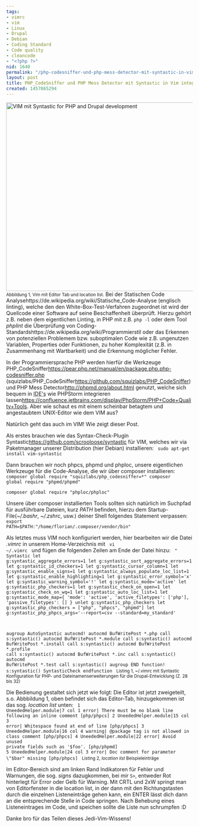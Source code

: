 ```yaml
---
tags:
- vimrc
- vim
- Linux
- Drupal
- Debian
- Coding Standard
- Code quality
- cleancode
- "<?php ?>"
nid: 1640
permalink: "/php-codesniffer-und-php-mess-detector-mit-syntastic-in-vim-integrieren"
layout: post
title: PHP_CodeSniffer und PHP Mess Detector mit Syntastic in Vim integrieren
created: 1457865294
---
```

<a href="/sites/netzaffe.de/files/bad-code-php-vim-syntastic.png" rel="lightshow" class="lightbox-processed" title="Abbildung 1, Vim mit Editor Tab und location list.">
<img src="/sites/netzaffe.de/files/bad-code-php-vim-syntastic.png" width=510px" alt="VIM mit Syntastic for PHP  and Drupal development"/>
</a>
<small>Abbildung 1, Vim mit Editor Tab und location list.</small>
Bei der Statischen Code Analyse<fn>https://de.wikipedia.org/wiki/Statische_Code-Analyse</fn> (englisch linting), welche den den White-Box-Test-Verfahren zugeordnet ist wird der Quellcode einer Software auf seine Beschaffenheit überprüft. 
Hierzu gehört z.B. neben dem eigentlichen Linting, in PHP  mit z.B. <code>php -l</code> oder dem Tool <em>phplint</em> die Überprüfung von Coding-Standards<fn>https://de.wikipedia.org/wiki/Programmierstil</fn> oder das Erkennen von potenziellen Problemem bzw. suboptimalen Code wie z.B. ungenutzen Variablen, Properties oder Funktionen, zu hoher Komplexität (z.B. in Zusammenhang mit Wartbarkeit) und die Erkennung möglicher Fehler.  

In der Programmiersprache PHP werden hierfür die Werkzeuge PHP_CodeSniffer<fn>https://pear.php.net/manual/en/package.php.php-codesniffer.php</fn> (squizlabs/PHP_CodeSniffer<fn>https://github.com/squizlabs/PHP_CodeSniffer</fn>) und PHP Mess Detector<fn>http://phpmd.org/about.html</fn> genutzt, welche sich bequem in <acronym title="Integrated Development Envirment">IDE's</acronym> wie PHPStorm integrieren lassen<fn>https://confluence.jetbrains.com/display/PhpStorm/PHP+Code+Quality+Tools</fn>. Aber wie schaut es mit einem scheinbar betagtem und angestaubtem UNIX-Editor wie dem VIM aus?

Natürlich geht das auch im VIM! Wie zeigt dieser Post.<!--break--> 

Als erstes brauchen wie das Syntax-Check-Plugin Syntastic<fn>https://github.com/scrooloose/syntastic</fn> für VIM, welches wir via Paketmanager unserer Distribution (hier Debian) installieren:
<code>
sudo apt-get install vim-syntastic
</code>

Dann brauchen wir noch phpcs, phpmd und phploc, unsere eigentlichen Werkzeuge für die Code-Analyse, die wir über composer installieren:
<code>
composer global require "squizlabs/php_codesniffer=*"
composer global require "phpmd/phpmd"  
composer global require "phploc/phploc" 
</code>

Unsere über composer installierten Tools sollten sich natürlich im Suchpfad für ausführbare Dateien, kurz <em>PATH</em> befinden, hierzu dem Startup-File(<em>~/.bashr</em>, <em>~/.zshrc</em>, usw.) deiner Shell folgendes Statement verpassen:
<code>
export PATH=$PATH:"/home/florian/.composer/vendor/bin"
</code>

Als letztes muss VIM noch konfiguriert werden, hier bearbeiten wir die Datei <em>.vimrc</em> in unserem Home-Verzeichnis mit 
<code>
vi ~/.vimrc
</code>
und fügen die folgenden Zeilen am Ende der Datei hinzu:
<code linenumbers="normal">
" Syntastic
let g:syntastic_aggregate_errors=1
let g:syntastic_sort_aggregate_errors=1
let g:syntastic_id_checkers=1
let g:syntastic_cursor_column=1
let g:syntastic_enable_signs=1
let g:syntastic_always_populate_loc_list=1
let g:syntastic_enable_highlighting=1
let g:syntastic_error_symbol='x'
let g:syntastic_warning_symbol='!'
let g:syntastic_mode='active'
let g:syntastic_php_checkers=1
let g:syntastic_check_on_open=1
let g:syntastic_check_on_wq=1
let g:syntastic_auto_loc_list=1
let g:syntastic_mode_map={
\'mode': 'active',
\'active_filetypes': ['php'],
\'passive_filetypes': []
\}
unlet g:syntastic_php_checkers
let g:syntastic_php_checkers = ["php", "phpcs", "phpmd"]
let g:syntastic_php_phpcs_args='--report=csv --standard=my_standard'

augroup AutoSyntastic
  autocmd!
  autocmd BufWritePost *.php call s:syntastic()
  autocmd BufWritePost *.module call s:syntastic()
  autocmd BufWritePost *.install call s:syntastic()
  autocmd BufWritePost *.profile call s:syntastic()
  autocmd BufWritePost *.inc call s:syntastic()
  autocmd BufWritePost *.test call s:syntastic()
augroup END 
function! s:syntastic()
  SyntasticCheck
endfunction
</code>
<small>Listing 1, ~/.vimrc mit Syntastic Konfiguration für PHP- und Dateinamenserweiterungen für die Drupal-Entwicklung (Z. 28 bis 32)</small>

Die Bedienung gestaltet sich jetzt wie folgt:
Die Editor ist jetzt zweigeteilt, s.o. Abbbildung 1, oben befindet sich das Editor-Tab, hinzugekommen ist das sog.  <em>location list</em> unten:
<code>
  1 UneededHelper.module|7 col 1 error| There must be no blank line following an inline comment [php/phpcs]
  2 UneededHelper.module|15 col 3 error| Whitespace found at end of line [php/phpcs]
  3 UneededHelper.module|16 col 4 warning| @package tag is not allowed in class comment [php/phpcs]
  4 UneededHelper.module|22 error| Avoid unused private fields such as '$foo'. [php/phpmd]
  5 UneededHelper.module|24 col 3 error| Doc comment for parameter \"$bar\" missing [php/phpcs] 
</code>
<small>Listing 2, <em>location list</em> Beispieleinträge</small>

Im Editor-Bereich sind am linken Rand Indikatoren für Fehler und Warnungen, die sog. <em>signs</em> dazugkommen,  bei mir <code>S></code>, entweder Rot hinterlegt für Error oder Gelb für Warning. Mit CRTL und 2xW springt man von Editorfenster in die location list, in der dann mit den Richtungstasten durch die einzelnen Listeneinträge gehen kann, ein ENTER lässt dich dann an die entsprechende Stelle in Code springen. Nach Behebung eines Listeneintrages im Code, und speichen sollte die Liste nun schrumpfen :D

Danke bro für das Teilen dieses Jedi-Vim-Wissens!
